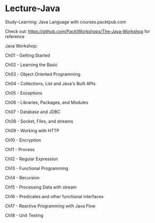# Lecture-Java
Study-Learning: Java Language with courses.packtpub.com

Check out: https://github.com/PacktWorkshops/The-Java-Workshop for reference

Java Workshop:

Ch01 - Getting Started

Ch02 - Learning the Basic

Ch03 - Object Oriented Programming

Ch04 - Collections, List and Java's Built APIs

Ch05 - Exceptions

Ch06 - Libraries, Packages, and Modules

Ch07 - Database and JDBC

Ch08 - Socket, Files, and streams

Ch09 - Working with HTTP

Ch10 - Encryption

Ch11 - Process

Ch12 - Regular Expression

Ch13 - Functional Programming

Ch14 - Recursion

Ch15 - Processing Data with stream

Ch16 - Predicates and other functional interfaces

Ch17 - Reactive Programming with Java Flow

Ch18 - Unit Testing
